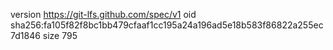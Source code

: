 version https://git-lfs.github.com/spec/v1
oid sha256:fa105f82f8bc1bb479cfaaf1cc195a24a196ad5e18b583f86822a255ec7d1846
size 795
